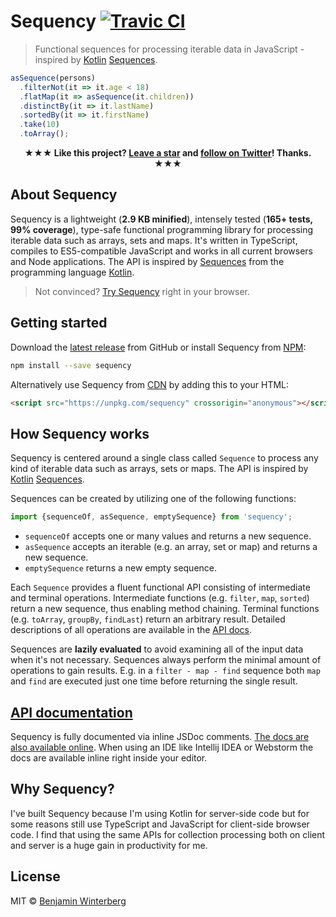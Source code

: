# Sequency [![Travic CI](https://travis-ci.org/winterbe/sequency.svg?branch=master)](https://travis-ci.org/winterbe/sequency)

> Functional sequences for processing iterable data in JavaScript - inspired by [Kotlin](https://kotlinlang.org/) [Sequences](https://kotlinlang.org/api/latest/jvm/stdlib/kotlin.sequences/-sequence/).

```js
asSequence(persons)
  .filterNot(it => it.age < 18)
  .flatMap(it => asSequence(it.children))
  .distinctBy(it => it.lastName)
  .sortedBy(it => it.firstName)
  .take(10)
  .toArray();
```

<p align="center">
<strong>★★★ Like this project? <a href="https://github.com/winterbe/sequency/stargazers">Leave a star</a> and <a href="https://twitter.com/winterbe_">follow on Twitter</a>! Thanks. ★★★</strong>
</p>

## About Sequency

Sequency is a lightweight (**2.9 KB minified**), intensely tested (**165+ tests, 99% coverage**), type-safe functional programming library for processing iterable data such as arrays, sets and maps. It's written in TypeScript, compiles to ES5-compatible JavaScript and works in all current browsers and Node applications. The API is inspired by [Sequences](https://kotlinlang.org/api/latest/jvm/stdlib/kotlin.sequences/-sequence/) from the programming language [Kotlin](https://kotlinlang.org/).

> Not convinced? [Try Sequency](https://npm.runkit.com/sequency) right in your browser.

## Getting started

Download the [latest release](https://github.com/winterbe/sequency/releases) from GitHub or install Sequency from [NPM](https://www.npmjs.com/package/sequency):

```bash
npm install --save sequency
```

Alternatively use Sequency from [CDN](https://unpkg.com/sequency/) by adding this to your HTML:

```html
<script src="https://unpkg.com/sequency" crossorigin="anonymous"></script>
```

## How Sequency works

Sequency is centered around a single class called `Sequence` to process any kind of iterable data such as arrays, sets or maps. The API is inspired by [Kotlin](https://kotlinlang.org/) [Sequences](https://kotlinlang.org/api/latest/jvm/stdlib/kotlin.sequences/-sequence/index.html). 

Sequences can be created by utilizing one of the following functions:

```js
import {sequenceOf, asSequence, emptySequence} from 'sequency';
```

- `sequenceOf` accepts one or many values and returns a new sequence.
- `asSequence` accepts an iterable (e.g. an array, set or map) and returns a new sequence.
- `emptySequence` returns a new empty sequence.

Each `Sequence` provides a fluent functional API consisting of intermediate and terminal operations. Intermediate functions (e.g. `filter`, `map`, `sorted`) return a new sequence, thus enabling method chaining. Terminal functions (e.g. `toArray`, `groupBy`, `findLast`) return an arbitrary result. Detailed descriptions of all operations are available in the [API docs](https://winterbe.github.io/sequency/).

Sequences are **lazily evaluated** to avoid examining all of the input data when it's not necessary. Sequences always perform the minimal amount of operations to gain results. E.g. in a `filter - map - find` sequence both `map` and `find` are executed just one time before returning the single result.

## [API documentation](https://winterbe.github.io/sequency/)

Sequency is fully documented via inline JSDoc comments. [The docs are also available online](https://winterbe.github.io/sequency/). When using an IDE like Intellij IDEA or Webstorm the docs are available inline right inside your editor.

## Why Sequency?

I've built Sequency because I'm using Kotlin for server-side code but for some reasons still use TypeScript and JavaScript for client-side browser code. I find that using the same APIs for collection processing both on client and server is a huge gain in productivity for me.

## License

MIT © [Benjamin Winterberg](https://twitter.com/winterbe_)
